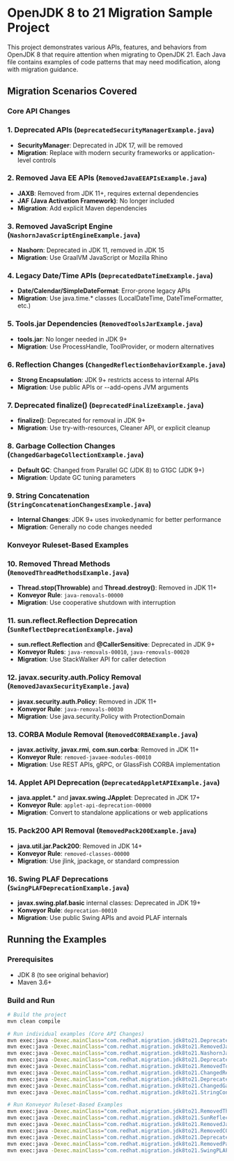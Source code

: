 # OpenJDK 8 to 21 Migration Sample Project

This project demonstrates various APIs, features, and behaviors from OpenJDK 8 that require attention when migrating to OpenJDK 21. Each Java file contains examples of code patterns that may need modification, along with migration guidance.

## Migration Scenarios Covered

### Core API Changes
### 1. Deprecated APIs (`DeprecatedSecurityManagerExample.java`)
- **SecurityManager**: Deprecated in JDK 17, will be removed
- **Migration**: Replace with modern security frameworks or application-level controls

### 2. Removed Java EE APIs (`RemovedJavaEEAPIsExample.java`)
- **JAXB**: Removed from JDK 11+, requires external dependencies
- **JAF (Java Activation Framework)**: No longer included
- **Migration**: Add explicit Maven dependencies

### 3. Removed JavaScript Engine (`NashornJavaScriptEngineExample.java`)
- **Nashorn**: Deprecated in JDK 11, removed in JDK 15
- **Migration**: Use GraalVM JavaScript or Mozilla Rhino

### 4. Legacy Date/Time APIs (`DeprecatedDateTimeExample.java`)
- **Date/Calendar/SimpleDateFormat**: Error-prone legacy APIs
- **Migration**: Use java.time.* classes (LocalDateTime, DateTimeFormatter, etc.)

### 5. Tools.jar Dependencies (`RemovedToolsJarExample.java`)
- **tools.jar**: No longer needed in JDK 9+
- **Migration**: Use ProcessHandle, ToolProvider, or modern alternatives

### 6. Reflection Changes (`ChangedReflectionBehaviorExample.java`)
- **Strong Encapsulation**: JDK 9+ restricts access to internal APIs
- **Migration**: Use public APIs or --add-opens JVM arguments

### 7. Deprecated finalize() (`DeprecatedFinalizeExample.java`)
- **finalize()**: Deprecated for removal in JDK 9+
- **Migration**: Use try-with-resources, Cleaner API, or explicit cleanup

### 8. Garbage Collection Changes (`ChangedGarbageCollectionExample.java`)
- **Default GC**: Changed from Parallel GC (JDK 8) to G1GC (JDK 9+)
- **Migration**: Update GC tuning parameters

### 9. String Concatenation (`StringConcatenationChangesExample.java`)
- **Internal Changes**: JDK 9+ uses invokedynamic for better performance
- **Migration**: Generally no code changes needed

### Konveyor Ruleset-Based Examples
### 10. Removed Thread Methods (`RemovedThreadMethodsExample.java`)
- **Thread.stop(Throwable)** and **Thread.destroy()**: Removed in JDK 11+
- **Konveyor Rule**: `java-removals-00000`
- **Migration**: Use cooperative shutdown with interruption

### 11. sun.reflect.Reflection Deprecation (`SunReflectDeprecationExample.java`)
- **sun.reflect.Reflection** and **@CallerSensitive**: Deprecated in JDK 9+
- **Konveyor Rules**: `java-removals-00010`, `java-removals-00020`
- **Migration**: Use StackWalker API for caller detection

### 12. javax.security.auth.Policy Removal (`RemovedJavaxSecurityExample.java`)
- **javax.security.auth.Policy**: Removed in JDK 11+
- **Konveyor Rule**: `java-removals-00030`
- **Migration**: Use java.security.Policy with ProtectionDomain

### 13. CORBA Module Removal (`RemovedCORBAExample.java`)
- **javax.activity**, **javax.rmi**, **com.sun.corba**: Removed in JDK 11+
- **Konveyor Rule**: `removed-javaee-modules-00010`
- **Migration**: Use REST APIs, gRPC, or GlassFish CORBA implementation

### 14. Applet API Deprecation (`DeprecatedAppletAPIExample.java`)
- **java.applet.*** and **javax.swing.JApplet**: Deprecated in JDK 17+
- **Konveyor Rule**: `applet-api-deprecation-00000`
- **Migration**: Convert to standalone applications or web applications

### 15. Pack200 API Removal (`RemovedPack200Example.java`)
- **java.util.jar.Pack200**: Removed in JDK 14+
- **Konveyor Rule**: `removed-classes-00000`
- **Migration**: Use jlink, jpackage, or standard compression

### 16. Swing PLAF Deprecations (`SwingPLAFDeprecationExample.java`)
- **javax.swing.plaf.basic** internal classes: Deprecated in JDK 19+
- **Konveyor Rule**: `deprecation-00010`
- **Migration**: Use public Swing APIs and avoid PLAF internals

## Running the Examples

### Prerequisites
- JDK 8 (to see original behavior)
- Maven 3.6+

### Build and Run
```bash
# Build the project
mvn clean compile

# Run individual examples (Core API Changes)
mvn exec:java -Dexec.mainClass="com.redhat.migration.jdk8to21.DeprecatedSecurityManagerExample"
mvn exec:java -Dexec.mainClass="com.redhat.migration.jdk8to21.RemovedJavaEEAPIsExample"
mvn exec:java -Dexec.mainClass="com.redhat.migration.jdk8to21.NashornJavaScriptEngineExample"
mvn exec:java -Dexec.mainClass="com.redhat.migration.jdk8to21.DeprecatedDateTimeExample"
mvn exec:java -Dexec.mainClass="com.redhat.migration.jdk8to21.RemovedToolsJarExample"
mvn exec:java -Dexec.mainClass="com.redhat.migration.jdk8to21.ChangedReflectionBehaviorExample"
mvn exec:java -Dexec.mainClass="com.redhat.migration.jdk8to21.DeprecatedFinalizeExample"
mvn exec:java -Dexec.mainClass="com.redhat.migration.jdk8to21.ChangedGarbageCollectionExample"
mvn exec:java -Dexec.mainClass="com.redhat.migration.jdk8to21.StringConcatenationChangesExample"

# Run Konveyor Ruleset-Based Examples
mvn exec:java -Dexec.mainClass="com.redhat.migration.jdk8to21.RemovedThreadMethodsExample"
mvn exec:java -Dexec.mainClass="com.redhat.migration.jdk8to21.SunReflectDeprecationExample"
mvn exec:java -Dexec.mainClass="com.redhat.migration.jdk8to21.RemovedJavaxSecurityExample"
mvn exec:java -Dexec.mainClass="com.redhat.migration.jdk8to21.RemovedCORBAExample"
mvn exec:java -Dexec.mainClass="com.redhat.migration.jdk8to21.DeprecatedAppletAPIExample"
mvn exec:java -Dexec.mainClass="com.redhat.migration.jdk8to21.RemovedPack200Example"
mvn exec:java -Dexec.mainClass="com.redhat.migration.jdk8to21.SwingPLAFDeprecationExample"
```
